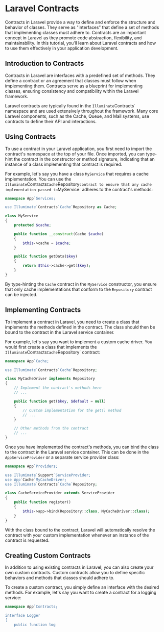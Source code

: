 # Laravel Contracts

Contracts in Laravel provide a way to define and enforce the structure and behavior of classes. They serve as "interfaces" that define a set of methods that implementing classes must adhere to. Contracts are an important concept in Laravel as they promote code abstraction, flexibility, and maintainability. In this tutorial, you'll learn about Laravel contracts and how to use them effectively in your application development.

## Introduction to Contracts

Contracts in Laravel are interfaces with a predefined set of methods. They define a contract or an agreement that classes must follow when implementing them. Contracts serve as a blueprint for implementing classes, ensuring consistency and compatibility within the Laravel framework.

Laravel contracts are typically found in the `Illuminate`Contracts` namespace and are used extensively throughout the framework. Many core Laravel components, such as the Cache, Queue, and Mail systems, use contracts to define their API and interactions.

## Using Contracts

To use a contract in your Laravel application, you first need to import the contract's namespace at the top of your file. Once imported, you can type-hint the contract in the constructor or method signature, indicating that an instance of a class implementing that contract is required.

For example, let's say you have a class `MyService` that requires a cache implementation. You can use the `Illuminate`Contracts`Cache`Repository` contract to ensure that any cache implementation passed to `MyService` adheres to the contract's methods:

```php
namespace App`Services;

use Illuminate`Contracts`Cache`Repository as Cache;

class MyService
{
    protected $cache;

    public function __construct(Cache $cache)
    {
        $this->cache = $cache;
    }

    public function getData($key)
    {
        return $this->cache->get($key);
    }
}
```

By type-hinting the `Cache` contract in the `MyService` constructor, you ensure that only cache implementations that conform to the `Repository` contract can be injected.

## Implementing Contracts

To implement a contract in Laravel, you need to create a class that implements the methods defined in the contract. The class should then be bound to the contract in the Laravel service container.

For example, let's say you want to implement a custom cache driver. You would first create a class that implements the `Illuminate`Contracts`Cache`Repository` contract:

```php
namespace App`Cache;

use Illuminate`Contracts`Cache`Repository;

class MyCacheDriver implements Repository
{
    // Implement the contract's methods here
    // ...

    public function get($key, $default = null)
    {
        // Custom implementation for the get() method
        // ...
    }

    // Other methods from the contract
    // ...
}
```

Once you have implemented the contract's methods, you can bind the class to the contract in the Laravel service container. This can be done in the `AppServiceProvider` or a separate service provider class:

```php
namespace App`Providers;

use Illuminate`Support`ServiceProvider;
use App`Cache`MyCacheDriver;
use Illuminate`Contracts`Cache`Repository;

class CacheServiceProvider extends ServiceProvider
{
    public function register()
    {
        $this->app->bind(Repository::class, MyCacheDriver::class);
    }
}
```

With the class bound to the contract, Laravel will automatically resolve the contract with your custom implementation whenever an instance of the contract is requested.

## Creating Custom Contracts

In addition to using existing contracts in Laravel, you can also create your own custom contracts. Custom contracts allow you to define specific behaviors and methods that classes should adhere to.

To create a custom contract, you simply define an interface with the desired methods. For example, let's say you want to create a contract for a logging service:

```php
namespace App`Contracts;

interface Logger
{
    public function log

